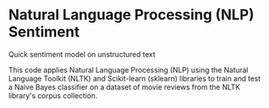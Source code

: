 # Natural Language Processing (NLP) Sentiment
Quick sentiment model on unstructured text

This code applies Natural Language Processing (NLP) using the Natural Language Toolkit (NLTK) and Scikit-learn (sklearn) libraries to train and test a Naive Bayes classifier on a dataset of movie reviews from the NLTK library's corpus collection.
